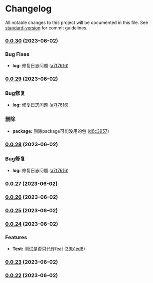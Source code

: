 # Changelog

All notable changes to this project will be documented in this file. See [standard-version](https://github.com/conventional-changelog/standard-version) for commit guidelines.

### [0.0.30](https://github.com/HikeBao/mock/compare/v0.0.27...v0.0.30) (2023-06-02)


### Bug Fixes

* **log:** 修复日志问题 ([a7f7616](https://github.com/HikeBao/mock/commit/a7f761677a816509e6f95cdaa912480ee124f0d6))

### [0.0.29](https://github.com/HikeBao/mock/compare/v0.0.27...v0.0.29) (2023-06-02)


### Bug修复

* **log:** 修复日志问题 ([a7f7616](http://gitlab.cmss.com/BI/mock/commit/a7f761677a816509e6f95cdaa912480ee124f0d6))


### 删除

* **package:** 删除package可能没用的包 ([d6c3957](http://gitlab.cmss.com/BI/mock/commit/d6c39575414babde83735248fd473dbba53053f9))

### [0.0.28](https://github.com/HikeBao/mock/compare/v0.0.27...v0.0.28) (2023-06-02)


### Bug修复

* **log:** 修复日志问题 ([a7f7616](http://gitlab.cmss.com/BI/mock/commit/a7f761677a816509e6f95cdaa912480ee124f0d6))

### [0.0.27](https://github.com/HikeBao/mock/compare/v0.0.26...v0.0.27) (2023-06-02)

### [0.0.26](https://github.com/HikeBao/mock/compare/v0.0.25...v0.0.26) (2023-06-02)

### [0.0.25](https://github.com/HikeBao/mock/compare/v0.0.24...v0.0.25) (2023-06-02)

### [0.0.24](https://github.com/HikeBao/mock/compare/v0.0.23...v0.0.24) (2023-06-02)


### Features

* **Test:** 测试是否只允许feat ([39b1ed8](https://github.com/HikeBao/mock/commit/39b1ed846544cb098be51df890fed7fc3c7df5b7))

### [0.0.23](https://github.com/HikeBao/mock/compare/v0.0.22...v0.0.23) (2023-06-02)

### [0.0.22](https://github.com/HikeBao/mock/compare/v0.0.21...v0.0.22) (2023-06-02)
